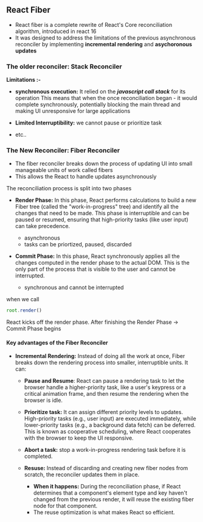 ## React Fiber

- React fiber is a complete rewrite of React's Core reconciliation algorithm, introduced in react 16
- It was designed to address the limitations of the previous asynchronous reconciler by implementing **incremental rendering** and **asychoronous updates**

### The older reconciler: Stack Reconciler

**Limitations :-**

- **synchronous execution:** It relied on the **_javascript call stack_** for its operation
  This means that when the once reconciliation began - it would complete synchronously, potentially blocking the main thread and making UI unresponsive for large applications

- **Limited Interruptibility:** we cannot pause or prioritize task
- etc..

### The New Reconciler: Fiber Reconciler

- The fiber reconciler breaks down the process of updating UI into small manageable units of work called fibers
- This allows the React to handle updates asynchronously

The reconciliation process is split into two phases

- **Render Phase:** In this phase, React performs calculations to build a new Fiber tree (called the "work-in-progress" tree) and identify all the changes that need to be made. This phase is interruptible and can be paused or resumed, ensuring that high-priority tasks (like user input) can take precedence.

  - asynchronous
  - tasks can be priortized, paused, discarded

- **Commit Phase:** In this phase, React synchronously applies all the changes computed in the render phase to the actual DOM. This is the only part of the process that is visible to the user and cannot be interrupted.
    - synchronous and cannot be interrupted

when we call
``` js
root.render()
```
React kicks off the render phase.
After finishing the Render Phase → Commit Phase begins


#### Key advantages of the Fiber Reconciler

- **Incremental Rendering:** Instead of doing all the work at once, Fiber breaks down the rendering process into smaller, interruptible units. It can:

  - **Pause and Resume**: React can pause a rendering task to let the browser handle a higher-priority task, like a user's keypress or a critical animation frame, and then resume the rendering when the browser is idle.

  - **Prioritize task:** It can assign different priority levels to updates. High-priority tasks (e.g., user input) are executed immediately, while lower-priority tasks (e.g., a background data fetch) can be deferred. This is known as cooperative scheduling, where React cooperates with the browser to keep the UI responsive.
  - **Abort a task:** stop a work-in-progress rendering task before it is completed.
  - **Resuse:** Instead of discarding and creating new fiber nodes from scratch, the reconciler updates them in place.
    - **When it happens:** During the reconciliation phase, if React determines that a component's element type and key haven't changed from the previous render, it will reuse the existing fiber node for that component.
     - The reuse optimization is what makes React so efficient. 


